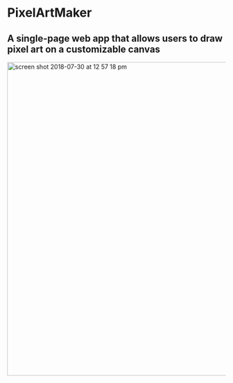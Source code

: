 # PixelArtMaker
## A single-page web app that allows users to draw pixel art on a customizable canvas

<img width="723" alt="screen shot 2018-07-30 at 12 57 18 pm" src="https://user-images.githubusercontent.com/25333860/43411638-bef47ac4-93f8-11e8-8335-7c429e497d92.png">
